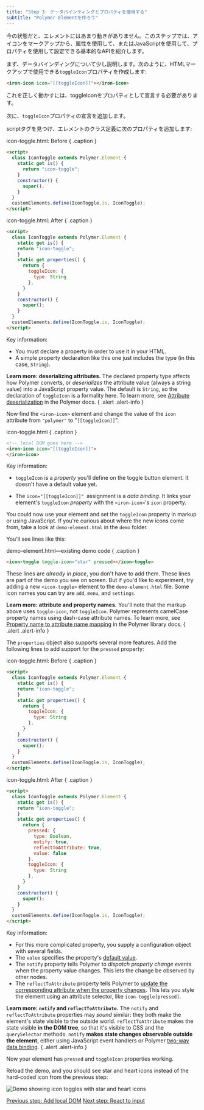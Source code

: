 ```yaml
---
title: "Step 3: データバインディングとプロパティを使用する"
subtitle: "Polymer Elementを作ろう"
---
```


今の状態だと、エレメントにはあまり動きがありません。このステップでは、アイコンをマークアップから、属性を使用して、またはJavaScriptを使用して、プロパティを使用して設定できる基本的なAPIを紹介します。

まず、データバインディングについて少し説明します。次のように、HTMLマークアップで使用できる`toggleIcon`プロパティを作成します:

```html
<iron-icon icon="[[toggleIcon]]"></iron-icon>
```

これを正しく動かすには、toggleIconをプロパティとして宣言する必要があります。

次に、`toggleIcon`プロパティの宣言を追加します。

scriptタグを見つけ、エレメントのクラス定義に次のプロパティを追加します:

icon-toggle.html: Before { .caption }

```html
<script>
  class IconToggle extends Polymer.Element {
    static get is() {
      return "icon-toggle";
    }
    constructor() {
      super();
    }
  }
  customElements.define(IconToggle.is, IconToggle);
</script>
```
icon-toggle.html: After { .caption }

```html
<script>
  class IconToggle extends Polymer.Element {
    static get is() {
    return "icon-toggle";
    }
    static get properties() {
      return {
        toggleIcon: {
          type: String
        },
      }
    }
    constructor() {
      super();
    }
  }
  customElements.define(IconToggle.is, IconToggle);
</script>
```

Key information:

  * You must declare a property in order to use it in your HTML.
  * A simple property declaration like this one just includes the type (in this
    case, `String`).

**Learn more: deserializing attributes.** The declared property type affects how Polymer converts, or <em>deserializes</em>
the attribute value (always a string value) into a JavaScript property value.
The default is `String`, so the declaration of `toggleIcon` is a formality here.
To learn more, see <a href="/2.0/docs/devguide/properties#attribute-deserialization">Attribute
deserialization</a> in the Polymer docs.
{ .alert .alert-info }

Now find the `<iron-icon>` element and change the value of the `icon` attribute from `"polymer"` to  "`[[toggleIcon]]`".

icon-toggle.html { .caption }

```html
<!-- local DOM goes here -->
<iron-icon icon="[[toggleIcon]]">
</iron-icon>
```

Key information:

  * `toggleIcon` is a <em>property</em> you'll define on the toggle button element. It doesn't have a default value yet.

  * The `icon="[[toggleIcon]]" `assignment is a <em>data binding</em>. It links your element's `toggleIcon` <em>property</em> with the `<iron-icon>`'s `icon` property.

You could now use your element and set the `toggleIcon` property in markup or
using JavaScript. If you're curious about where the new icons come from, take a look at `demo-element.html` in the `demo` folder.

You'll see lines like this:

demo-element.html—existing demo code { .caption }

```html
<icon-toggle toggle-icon="star" pressed></icon-toggle>
```

These lines are _already in place_, you don't have to add them. These lines
are part of the demo you see on screen. But if you'd like to experiment, try
adding a new `<icon-toggle>` element to the `demo-element.html` file. Some
icon names you can try are `add`, `menu`, and `settings`.

**Learn more: attribute and property names.** You'll note that the markup above
uses `toggle-icon`, not `toggleIcon`. Polymer represents camelCase property names
using dash-case attribute names. To learn more, see <a href="/2.0/docs/devguide/properties#property-name-mapping">Property
name to attribute name mapping</a> in the Polymer library docs.
{ .alert .alert-info }

The `properties` object also supports several more features. Add the following lines to add
support for the `pressed` property:

icon-toggle.html: Before { .caption }
```html
<script>
  class IconToggle extends Polymer.Element {
    static get is() {
    return "icon-toggle";
    }
    static get properties() {
      return {
        toggleIcon: {
          type: String
        },
      }
    }
    constructor() {
      super();
    }
  }
  customElements.define(IconToggle.is, IconToggle);
</script>
```

icon-toggle.html: After { .caption }

```html
<script>
  class IconToggle extends Polymer.Element {
    static get is() {
    return "icon-toggle";
    }
    static get properties() {
      return {
        pressed: {
          type: Boolean,
          notify: true,
          reflectToAttribute: true,
          value: false
        },
        toggleIcon: {
          type: String
        },
      }
    }
    constructor() {
      super();
    }
  }
  customElements.define(IconToggle.is, IconToggle);
</script>
```

Key information:

 *   For this more complicated property, you supply a configuration object with
several fields.
*   The `value` specifies the property's [default value](/2.0/docs/devguide/properties#configure-values).
*   The `notify` property tells Polymer to <em>dispatch property change events
    </em>when the property value changes. This lets the change be observed by
    other nodes.
*   The `reflectToAttribute` property tells Polymer to
    [update the corresponding attribute when the property changes](/2.0/docs/devguide/properties#attribute-reflection).
    This lets you style the element using an attribute selector, like
    `icon-toggle[pressed]`.

**Learn more: `notify` and `reflectToAttribute`.** The `notify` and
`reflectToAttribute` properties may _sound_ similar: they both make the element's
state visible to the outside world. `reflectToAttribute` makes the
state visible **in the DOM tree**, so that it's visible to CSS and the
`querySelector` methods. `notify` **makes state changes observable outside the
element**, either using JavaScript event handlers or Polymer
<a href="/2.0/docs/devguide/data-binding#two-way-bindings">two-way data binding</a>.
{ .alert .alert-info }

Now your element has `pressed` and `toggleIcon` properties working.

Reload the demo, and you should see star and heart icons instead of the
hard-coded icon from the previous step:

<img src="/images/2.0/first-element/static-toggles.png" alt="Demo showing icon toggles with star and heart icons">

<a class="blue-button" href="step-2">Previous step: Add local DOM</a>
<a class="blue-button" href="step-4">Next step: React to input</a>
